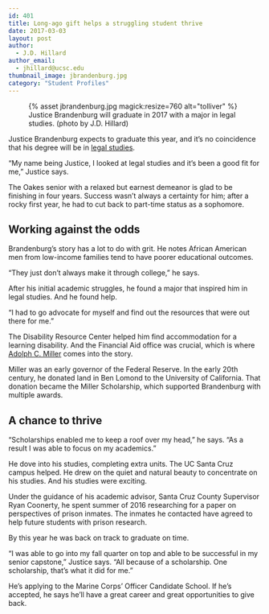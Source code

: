```yaml
---
id: 401
title: Long-ago gift helps a struggling student thrive
date: 2017-03-03
layout: post
author:
  - J.D. Hillard
author_email:
  - jhillard@ucsc.edu
thumbnail_image: jbrandenburg.jpg
category: "Student Profiles"
---
```

<figure class="inline-image full">
{% asset jbrandenburg.jpg magick:resize=760 alt="tolliver" %}<figcaption>Justice Brandenburg will graduate in 2017 with a major in legal studies. (photo by J.D. Hillard)</figcaption></figure>

Justice Brandenburg expects to graduate this year, and it’s no coincidence that his degree will be in [legal studies](http://legalstudies.ucsc.edu/).

“My name being Justice, I looked at legal studies and it’s been a good fit for me,” Justice says.

The Oakes senior with a relaxed but earnest demeanor is glad to be finishing in four years. Success wasn’t always a certainty for him; after a rocky first year, he had to cut back to part-time status as a sophomore.

## Working against the odds

Brandenburg’s story has a lot to do with grit. He notes African American men from low-income families tend to have poorer educational outcomes.

“They just don’t always make it through college,” he says.

After his initial academic struggles, he found a major that inspired him in legal studies. And he found help.

“I had to go advocate for myself and find out the resources that were out there for me.”

The Disability Resource Center helped him find accommodation for a learning disability. And the Financial Aid office was crucial, which is where [Adolph C. Miller](http://www.federalreservehistory.org/People/DetailView/5) comes into the story.

Miller was an early governor of the Federal Reserve. In the early 20th century, he donated land in Ben Lomond to the University of California. That donation became the Miller Scholarship, which supported Brandenburg with multiple awards.

## A chance to thrive

“Scholarships enabled me to keep a roof over my head,” he says. “As a result I was able to focus on my academics.”

He dove into his studies, completing extra units. The UC Santa Cruz campus helped. He drew on the quiet and natural beauty to concentrate on his studies. And his studies were exciting.

Under the guidance of his academic advisor, Santa Cruz County Supervisor Ryan Coonerty, he spent summer of 2016 researching for a paper on perspectives of prison inmates. The inmates he contacted have agreed to help future students with prison research.

By this year he was back on track to graduate on time.

“I was able to go into my fall quarter on top and able to be successful in my senior capstone,” Justice says. “All because of a scholarship. One scholarship, that’s what it did for me.”

He’s applying to the Marine Corps’ Officer Candidate School. If he’s accepted, he says he’ll have a great career and great opportunities to give back.
